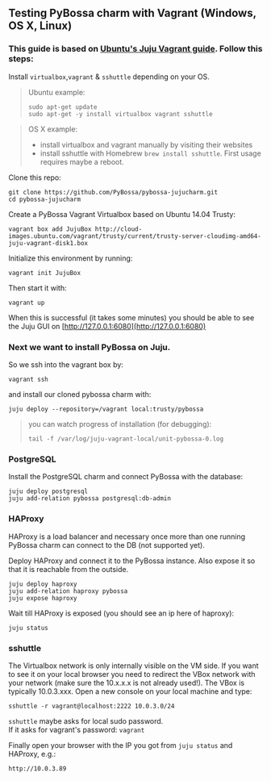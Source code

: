 ## Testing PyBossa charm with Vagrant (Windows, OS X, Linux)

### This guide is based on [Ubuntu's Juju Vagrant guide](https://juju.ubuntu.com/docs/config-vagrant.html). Follow this steps:

Install `virtualbox`,`vagrant` & `sshuttle` depending on your OS.

> Ubuntu example:
> ```
> sudo apt-get update 
> sudo apt-get -y install virtualbox vagrant sshuttle
> ```

> OS X example:
>
> * install virtualbox and vagrant manually by visiting their websites
> * install sshuttle with Homebrew `brew install sshuttle`. First usage requires maybe a reboot.

Clone this repo:
```
git clone https://github.com/PyBossa/pybossa-jujucharm.git
cd pybossa-jujucharm
```
 
Create a PyBossa Vagrant Virtualbox based on Ubuntu 14.04 Trusty:
```
vagrant box add JujuBox http://cloud-images.ubuntu.com/vagrant/trusty/current/trusty-server-cloudimg-amd64-juju-vagrant-disk1.box
```
 
Initialize this environment by running:
```
vagrant init JujuBox
```

Then start it with:
```
vagrant up
```

When this is successful (it takes some minutes) you should be able to see the Juju GUI on [http://127.0.0.1:6080](http://127.0.0.1:6080)

### Next we want to install PyBossa on Juju.

So we ssh into the vagrant box by:
```
vagrant ssh
```
and install our cloned pybossa charm with:
```
juju deploy --repository=/vagrant local:trusty/pybossa
```
> you can watch progress of installation (for debugging):
> ```
> tail -f /var/log/juju-vagrant-local/unit-pybossa-0.log
> ```

### PostgreSQL

Install the PostgreSQL charm and connect PyBossa with the database:
```
juju deploy postgresql
juju add-relation pybossa postgresql:db-admin
```

### HAProxy

HAProxy is a load balancer and necessary once more than one running PyBossa
charm can connect to the DB (not supported yet).

Deploy HAProxy and connect it to the PyBossa instance.
Also expose it so that it is reachable from the outside.
```
juju deploy haproxy
juju add-relation haproxy pybossa
juju expose haproxy
```

Wait till HAProxy is exposed (you should see an ip here of haproxy):
```
juju status
```

### sshuttle

The Virtualbox network is only internally visible on the VM side. If you want to see it on your local browser you need to redirect the VBox network with your network (make sure the 10.x.x.x is not already used!). The VBox is typically 10.0.3.xxx. Open a new console on your local machine and type:
```
sshuttle -r vagrant@localhost:2222 10.0.3.0/24
```
`sshuttle` maybe asks for local sudo password.  
If it asks for vagrant's password: `vagrant`

Finally open your browser with the IP you got from `juju status` and HAProxy, e.g.:
```
http://10.0.3.89
```